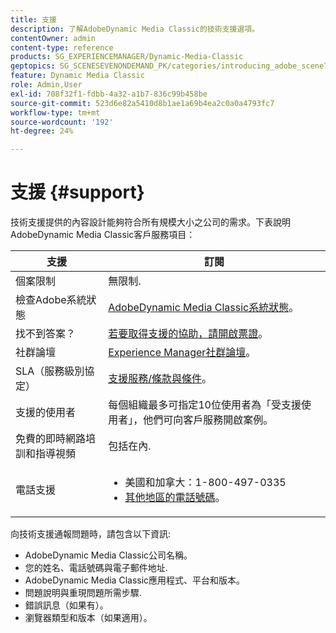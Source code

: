 ```yaml
---
title: 支援
description: 了解AdobeDynamic Media Classic的技術支援選項。
contentOwner: admin
content-type: reference
products: SG_EXPERIENCEMANAGER/Dynamic-Media-Classic
geptopics: SG_SCENESEVENONDEMAND_PK/categories/introducing_adobe_scene7
feature: Dynamic Media Classic
role: Admin,User
exl-id: 708f32f1-fdbb-4a32-a1b7-836c99b458be
source-git-commit: 523d6e82a5410d8b1ae1a69b4ea2c0a0a4793fc7
workflow-type: tm+mt
source-wordcount: '192'
ht-degree: 24%

---
```


# 支援 {#support}

技術支援提供的內容設計能夠符合所有規模大小之公司的需求。下表說明AdobeDynamic Media Classic客戶服務項目：

| 支援 | 訂閱 |
| --- | --- |
| 個案限制 | 無限制. |
| 檢查Adobe系統狀態 | [AdobeDynamic Media Classic系統狀態](https://status.adobe.com/products/1175)。 |
| 找不到答案？ | [若要取得支援的協助，請開啟票證](https://experienceleague.adobe.com/?support-solution=General#support)。 |
| 社群論壇 | [Experience Manager社群論壇](https://experienceleaguecommunities.adobe.com/t5/adobe-experience-manager/ct-p/adobe-experience-manager-community)。 |
| SLA（服務級別協定） | [支援服務/條款與條件](https://helpx.adobe.com/support/programs/support-policies-terms-conditions.html)。 |
| 支援的使用者 | 每個組織最多可指定10位使用者為「受支援使用者」，他們可向客戶服務開啟案例。 |
| 免費的即時網路培訓和指導視頻 | 包括在內. |
| 電話支援 | <ul><li>美國和加拿大：1-800-497-0335 </li><li>[其他地區的電話號碼](https://helpx.adobe.com/contact/dma-external/DMACustomeCareRegionalPhoneNumbers.html)。 </li></ul> |

<!-- |Create a support case| [https://helpx.adobe.com/enterprise/admin-guide.html/enterprise/using/support-for-experience-cloud.ug.html](https://helpx.adobe.com/enterprise/admin-guide.html/enterprise/using/support-for-experience-cloud.ug.html) | -->

向技術支援通報問題時，請包含以下資訊:

* AdobeDynamic Media Classic公司名稱。
* 您的姓名、電話號碼與電子郵件地址.
* AdobeDynamic Media Classic應用程式、平台和版本。
* 問題說明與重現問題所需步驟.
* 錯誤訊息（如果有）。
* 瀏覽器類型和版本（如果適用）。
